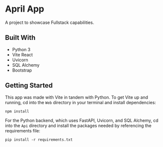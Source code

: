 # April App
A project to showcase Fullstack capabilities.
## Built With
- Python 3
- Vite React
- Uvicorn
- SQL Alchemy
- Bootstrap
## Getting Started
This app was made with Vite in tandem with Python. To get Vite up and running, cd into the `Web` directory in your terminal and install dependencies:

`npm install` 

For the Python backend, which uses FastAPI, Uvicorn, and SQL Alchemy, cd into the `Api` directory and install the packages needed by referencing the requirements file:

`pip install -r requirements.txt`

